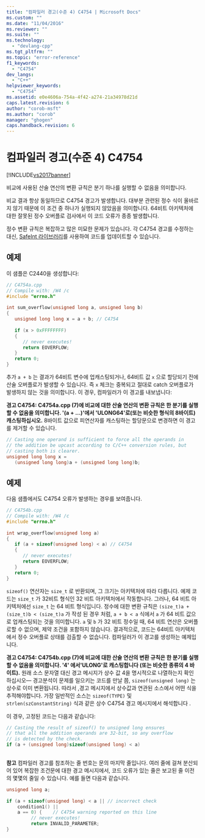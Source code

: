 ```yaml
---
title: "컴파일러 경고(수준 4) C4754 | Microsoft Docs"
ms.custom: ""
ms.date: "11/04/2016"
ms.reviewer: ""
ms.suite: ""
ms.technology: 
  - "devlang-cpp"
ms.tgt_pltfrm: ""
ms.topic: "error-reference"
f1_keywords: 
  - "C4754"
dev_langs: 
  - "C++"
helpviewer_keywords: 
  - "C4754"
ms.assetid: e0e4606a-754a-4f42-a274-21a34978d21d
caps.latest.revision: 6
author: "corob-msft"
ms.author: "corob"
manager: "ghogen"
caps.handback.revision: 6
---
```

# 컴파일러 경고(수준 4) C4754
[!INCLUDE[vs2017banner](../../assembler/inline/includes/vs2017banner.md)]

비교에 사용된 산술 연산의 변환 규칙은 분기 하나를 실행할 수 없음을 의미합니다.  
  
 비교 결과 항상 동일하므로 C4754 경고가 발생합니다.  대부분 관련된 정수 식이 올바르지 않기 때문에 이 조건 중 하나가 실행되지 않았음을 의미합니다.  64비트 아키텍처에 대한 잘못된 정수 오버플로 검사에서 이 코드 오류가 종종 발생합니다.  
  
 정수 변환 규칙은 복잡하고 많은 미묘한 문제가 있습니다.  각 C4754 경고를 수정하는 대신, [SafeInt 라이브러리](../../windows/safeint-library.md)를 사용하여 코드를 업데이트할 수 있습니다.  
  
## 예제  
 이 샘플은 C2440을 생성합니다:  
  
```cpp  
// C4754a.cpp  
// Compile with: /W4 /c  
#include "errno.h"  
  
int sum_overflow(unsigned long a, unsigned long b)   
{  
   unsigned long long x = a + b; // C4754  
  
   if (x > 0xFFFFFFFF)   
   {  
      // never executes!  
      return EOVERFLOW;  
   }  
   return 0;  
}  
```  
  
 추가  `a + b` 는 결과가 64비트 변수에 업캐스팅되거나, 64비트 값 `x` 으로 할당되기 전에 산술 오버플로가 발생할 수 있습니다.  즉  `x`  체크는 중복되고 절대로 catch 오버플로가 발생하지 않는 것을 의미합니다.  이 경우, 컴파일러가 이 경고를 내보냅니다:  
  
  **경고 C4754: C4754a.cpp \(7\)에 비교에 대한 산술 연산의 변환 규칙은 한 분기를 실행할 수 없음을 의미합니다.  '\(a \+ ...\)'에서 'ULONG64'로\(또는 비슷한 형식의 8바이트\) 캐스팅하십시오.**  8바이트 값으로 피연산자를 캐스팅하는 할당문으로 변경하면 이 경고를 제거할 수 있습니다.  
  
```cpp  
// Casting one operand is sufficient to force all the operands in   
// the addition be upcast according to C/C++ conversion rules, but  
// casting both is clearer.  
unsigned long long x =   
   (unsigned long long)a + (unsigned long long)b;  
```  
  
## 예제  
 다음 샘플에서도 C4754 오류가 발생하는 경우를 보여줍니다.  
  
```cpp  
// C4754b.cpp  
// Compile with: /W4 /c  
#include "errno.h"  
  
int wrap_overflow(unsigned long a)   
{  
   if (a + sizeof(unsigned long) < a) // C4754  
   {   
      // never executes!  
      return EOVERFLOW;  
   }  
   return 0;  
}  
```  
  
 `sizeof()`  연산자는  `size_t` 로 반환되며, 그 크기는 아키텍처에 따라 다릅니다.  예제 코드는  `size_t` 가 32비트 형식인 32 비트 아키텍처에서 작동합니다.  그러나, 64 비트 아키텍처에선  `size_t` 는 64 비트 형식입니다.  정수에 대한 변환 규칙은  `(size_t)a + (size_t)b < (size_t)a` 가 작성 된 경우 처럼,  `a + b < a` 식에서  `a` 가 64 비트 값으로 업캐스팅되는 것을 의미합니다.     `a`  및  `b`  가 32 비트 정수일 때, 64 비트 연산은 오버플로할 수 없으며,  제약 조건을 포함하지 않습니다.  결과적으로, 코드는 64비트 아키텍처에서 정수 오버플로 상태를 검출할 수 없습니다.  컴파일러가 이 경고를 생성하는 예제입니다.  
  
  **경고 C4754: C4754b.cpp \(7\)에 비교에 대한 산술 연산의 변환 규칙은 한 분기를 실행할 수 없음을 의미합니다.  '4' 에서'ULONG'로 캐스팅합니다 \(또는 비슷한 종류의 4 바이트\).**  원래 소스 문자열 대신 경고 메시지가 상수 값 4을 명시적으로 나열하는지 확인하십시오— 경고분석이 문제를 일으키는 코드를 만날 쯤,  `sizeof(unsigned long)` 는 상수로 이미 변환됩니다.  따라서 ,경고 메시지에서 상수값과 연관된 소스에서 어떤 식을 추적해야합니다.  가장 일반적인 소스는  `sizeof(TYPE)`  및  `strlen(szConstantString)`  식과 같은 상수 C4754 경고 메시지에서 해석합니다 .  
  
 이 경우, 고정된 코드는 다음과 같습니다:  
  
```cpp  
// Casting the result of sizeof() to unsigned long ensures  
// that all the addition operands are 32-bit, so any overflow   
// is detected by the check.  
if (a + (unsigned long)sizeof(unsigned long) < a)  
  
```  
  
 **참고** 컴파일러 경고를 참조하는 줄 번호는 문의 마지막 줄입니다.  여러 줄에 걸쳐 분산되어 있어 복잡한 조건문에 대한 경고 메시지에서, 코드 오류가 있는 줄은 보고된 줄 이전의 몇몇의 줄일 수 있습니다.  예를 들면 다음과 같습니다.  
  
```cpp  
unsigned long a;  
  
if (a + sizeof(unsigned long) < a || // incorrect check  
    condition1() ||   
    a == 0) {    // C4754 warning reported on this line  
         // never executes!  
         return INVALID_PARAMETER;  
}  
  
```